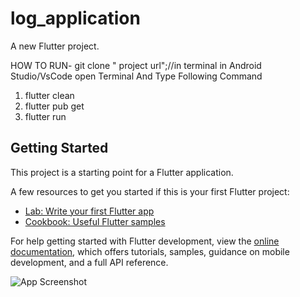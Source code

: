 # log_application

A new Flutter project.


HOW TO RUN-
git clone " project url";//in terminal
in Android Studio/VsCode open Terminal And Type Following Command
1. flutter clean
2. flutter pub get
3. flutter run
   


## Getting Started

This project is a starting point for a Flutter application.

A few resources to get you started if this is your first Flutter project:

- [Lab: Write your first Flutter app](https://docs.flutter.dev/get-started/codelab)
- [Cookbook: Useful Flutter samples](https://docs.flutter.dev/cookbook)

For help getting started with Flutter development, view the
[online documentation](https://docs.flutter.dev/), which offers tutorials,
samples, guidance on mobile development, and a full API reference.

![App Screenshot](https://blogger.googleusercontent.com/img/a/AVvXsEiz9DFUTul86sTrlJHMjtAHkPgT9x2L3AebeZq3hUjtcfETLqzjIA1xiG7RcuxYcKSias-3mGnD6JuZmg0HFmSH4OxoRJUPr3F2Ak9KAS7SYXcH6XELPXFF1Oea5Gsgfuzz7FpexdyF22raaQny1AToQckQl1d-GnFs4Q0t_dZ1n1qQmuQ51uucJa5KIe-Q)
